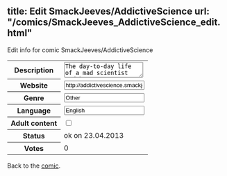 title: Edit SmackJeeves/AddictiveScience
url: "/comics/SmackJeeves_AddictiveScience_edit.html"
---
Edit info for comic SmackJeeves/AddictiveScience

<form name="comic" action="http://gaepostmail.appengine.com/comic" name="post">
<table class="comicinfo">
<tr>
<th>Description</th><td><textarea name="description">The day-to-day life of a mad scientist and her roommates, struggling with the daily crasy.</textarea></td>
</tr>
<tr>
<th>Website</th><td><input type="text" name="url" value="http://addictivescience.smackjeeves.com/comics/"/></td>
</tr>
<tr>
<th>Genre</th><td><input type="text" name="genre" value="Other"/></td>
</tr>
<tr>
<th>Language</th><td><input type="text" name="language" value="English"/></td>
</tr>
<tr>
<th>Adult content</th><td><input type="checkbox" name="adult" value="adult" /></td>
</tr>
<tr>
<th>Status</th><td>ok on 23.04.2013</td>
</tr>
<tr>
<th>Votes</th><td>0</div></td>
</tr>
</table>
</form>

Back to the [comic](/comics/SmackJeeves_AddictiveScience.html).

